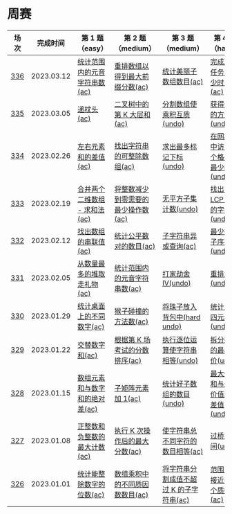 # 周赛

**场次**|**完成时间**|**第 1 题（easy）**|**第 2 题（medium）**|**第 3 题（medium）**|**第 4 题（hard）**
--------|------------|-----------|-----------|-----------|-----------
[336](./第%20336%20场周赛)|2023.03.12|[统计范围内的元音字符串数(ac)](./第%20336%20场周赛/6315.%20统计范围内的元音字符串数)|[重排数组以得到最大前缀分数(ac)](./第%20336%20场周赛/6316.%20重排数组以得到最大前缀分数)|[统计美丽子数组数目(ac)](./第%20336%20场周赛/6317.%20统计美丽子数组数目)|[完成所有任务的最少时间(ac)](./第%20336%20场周赛/6318.%20完成所有任务的最少时间)
[335](./第%20335%20场周赛)|2023.03.05|[递枕头(ac)](./第%20335%20场周赛/6307.%20递枕头)|[二叉树中的第 K 大层和(ac)](./第%20335%20场周赛/6308.%20二叉树中的第%20K%20大层和)|[分割数组使乘积互质(undo)](./第%20335%20场周赛/6309.%20分割数组使乘积互质)|[获得分数的方法数(undo)](./第%20335%20场周赛/6310.%20获得分数的方法数)
[334](./第%20334%20场周赛)|2023.02.26|[左右元素和的差值(ac)](./第%20334%20场周赛/6366.%20左右元素和的差值)|[找出字符串的可整除数组(ac)](./第%20334%20场周赛/6367.%20找出字符串的可整除数组)|[求出最多标记下标(undo)](./第%20334%20场周赛/6368.%20求出最多标记下标)|[在网格图中访问一个格子的最少时间(undo)](./第%20334%20场周赛/6369.%20在网格图中访问一个格子的最少时间)
[333](./第%20333%20场周赛)|2023.02.19|[合并两个二维数组 - 求和法(ac)](./第%20333%20场周赛/6362.%20合并两个二维数组%20-%20求和法)|[将整数减少到零需要的最少操作数(ac)](./第%20333%20场周赛/6363.%20将整数减少到零需要的最少操作数)|[无平方子集计数(undo)](./第%20333%20场周赛/6364.%20子字符串异或查询)|[找出对应 LCP 矩阵的字符串(undo)](./第%20333%20场周赛/6365.%20找出对应%20LCP%20矩阵的字符串)
[332](./第%20332%20场周赛)|2023.02.12|[找出数组的串联值(ac)](./第%20332%20场周赛/6354.%20找出数组的串联值)|[统计公平数对的数目(ac)](./第%20332%20场周赛/6355.%20统计公平数对的数目)|[子字符串异或查询(ac)](./第%20332%20场周赛/6356.%20子字符串异或查询)|[最少得分子序列(undo)](./第%20332%20场周赛/6357.%20最少得分子序列)
[331](./第%20331%20场周赛)|2023.02.05|[从数量最多的堆取走礼物(ac)](./第%20331%20场周赛/6345.%20从数量最多的堆取走礼物数)|[统计范围内的元音字符串数(ac)](./第%20331%20场周赛/6346.%20统计范围内的元音字符串数)|[打家劫舍 IV(undo)](./第%20331%20场周赛/6347.%20打家劫舍%20IV)|[重排水果(undo)](./第%20331%20场周赛/6348.%20重排水果)
[330](./第%20330%20场周赛)|2023.01.29|[统计桌面上的不同数字(ac)](./第%20330%20场周赛/6337.%20统计桌面上的不同数字)|[猴子碰撞的方法数(ac)](./第%20330%20场周赛/6338.%20猴子碰撞的方法数)|[将珠子放入背包中(hard undo)](./第%20330%20场周赛/6339.%20将珠子放入背包中)|[统计上升四元组(undo)](./第%20330%20场周赛/6340.%20统计上升四元组)
[329](./第%20329%20场周赛)|2023.01.22|[交替数字和(ac)](./第%20329%20场周赛/6296.%20交替数字和)|[根据第 K 场考试的分数排序(ac)](./第%20329%20场周赛/6297.%20根据第%20K%20场考试的分数排序)|[执行逐位运算使字符串相等(undo)](./第%20329%20场周赛/6298.%20执行逐位运算使字符串相等)|[拆分数组的最小代价(undo)](./第%20329%20场周赛/6299.%20拆分数组的最小代价)
[328](./第%20328%20场周赛)|2023.01.15|[数组元素和与数字和的绝对差(ac)](./第%20328%20场周赛/6291.%20数组元素和与数字和的绝对差)|[子矩阵元素加 1(ac)](./第%20328%20场周赛/6292.%20子矩阵元素加%201)|[统计好子数组的数目(undo)](./第%20328%20场周赛/6293.%20统计好子数组的数目)|[最大价值和与最小价值和的差值(undo)](./第%20328%20场周赛/6294.%20最大价值和与最小价值和的差值)
[327](./第%20327%20场周赛)|2023.01.08|[正整数和负整数的最大计数(ac)](./第%20327%20场周赛/6283.%20正整数和负整数的最大计数)|[执行 K 次操作后的最大分数(ac)](./第%20327%20场周赛/6284.%20执行%20K%20次操作后的最大分数)|[使字符串总不同字符的数目相等(ac)](./第%20327%20场周赛/6285.%20使字符串总不同字符的数目相等)|[过桥的时间(undo)](./第%20327%20场周赛/6286.%20过桥的时间)
[326](./第%20326%20场周赛)|2023.01.01|[统计能整除数字的位数(ac)](./第%20326%20场周赛/6278.%20统计能整除数字的位数)|[数组乘积中的不同质因数数目(ac)](./第%20326%20场周赛/6279.%20数组乘积中的不同质因数数目)|[将字符串分割成值不超过 K 的子字符串(ac)](./第%20326%20场周赛/6280.%20将字符串分割成值不超过%20K%20的子字符串)|[范围内最接近的两个质数(ac)](./第%20326%20场周赛/6281.%20范围内最接近的两个质数)

